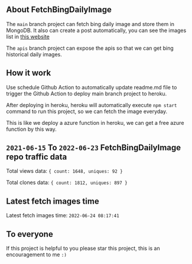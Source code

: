 ## About FetchBingDailyImage

The `main` branch project can fetch bing daily image and store them in MongoDB.
It also can create a post automatically, you can see the images list in [this website](https://oursalbum.netlify.app)

The `apis` branch project can expose the apis so that we can get bing historical daily images.

## How it work

Use schedule Github Action to automatically update readme.md file to trigger the Github Action to deploy main branch project to heroku.

After deploying in heroku, heroku will automatically execute `npm start` command to run this project, so we can fetch the image everyday.

This is like we deploy a azure function in heroku, we can get a free azure function by this way.

## `2021-06-15` To `2022-06-23` FetchBingDailyImage repo traffic data

Total views data: `{ count: 1648, uniques: 92 }`

Total clones data: `{ count: 1812, uniques: 897 }`

## Latest fetch images time

Latest fetch images time: `2022-06-24 08:17:41`

## To everyone

If this project is helpful to you please star this project, this is an encouragement to me `:)`



